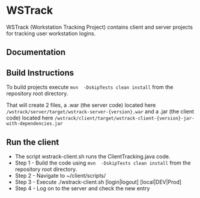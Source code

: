 WSTrack
=======

WSTrack (Workstation Tracking Project) contains client and server projects for tracking user workstation logins.

Documentation
-------------


  

Build Instructions
-------------
To build projects execute `mvn  -DskipTests clean install` from the repository root directory. 

That will create 2 files, a .war (the server code) located here `/wstrack/server/target/wstrack-server-{version}.war` and a .jar (the client code) located here `/wstrack/client/target/wstrack-client-{version}-jar-with-dependencies.jar`

Run the client
--------------

* The script wstrack-client.sh runs the ClientTracking.java code.
* Step 1 - Build the code using `mvn  -DskipTests clean install` from the repository root directory.
* Step 2 - Navigate to ~/client/scripts/
* Step 3 - Execute ./wstrack-client.sh [login|logout] [local|DEV|Prod]
* Step 4 - Log on to the server and check the new entry
